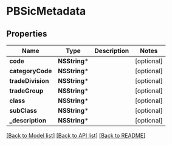 # PBSicMetadata

## Properties
Name | Type | Description | Notes
------------ | ------------- | ------------- | -------------
**code** | **NSString*** |  | [optional] 
**categoryCode** | **NSString*** |  | [optional] 
**tradeDivision** | **NSString*** |  | [optional] 
**tradeGroup** | **NSString*** |  | [optional] 
**class** | **NSString*** |  | [optional] 
**subClass** | **NSString*** |  | [optional] 
**_description** | **NSString*** |  | [optional] 

[[Back to Model list]](../README.md#documentation-for-models) [[Back to API list]](../README.md#documentation-for-api-endpoints) [[Back to README]](../README.md)


